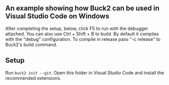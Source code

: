 ## An example showing how Buck2 can be used in Visual Studio Code on Windows

After completing the setup, below, click F5 to run with the debugger attached.
You can also use Ctrl + Shift + B to build. By default it compiles with the
"debug" configuration. To compile in release pass "-c release" to Buck2's build
command.

## Setup

Run `buck2 init --git`. Open this folder in Visual Studio Code and install the
recommended extensions.
